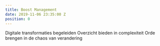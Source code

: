```yaml
---
title: Boost Management
date: 2019-11-06 23:35:00 Z
position: 0
---
```


Digitale transformaties begeleiden
Overzicht bieden in complexiteit
Orde brengen in de chaos van verandering
